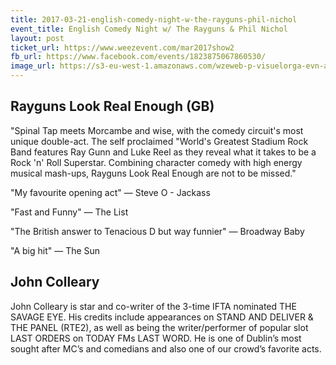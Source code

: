 ```yaml
---
title: 2017-03-21-english-comedy-night-w-the-rayguns-phil-nichol
event_title: English Comedy Night w/ The Rayguns & Phil Nichol
layout: post
ticket_url: https://www.weezevent.com/mar2017show2
fb_url: https://www.facebook.com/events/1823875067860530/
image_url: https://s3-eu-west-1.amazonaws.com/wzeweb-p-visuelorga-evn-affiche-thumb/affiche_220961.thumb53700.1483285145.jpg
---
```


## Rayguns Look Real Enough (GB)

"Spinal Tap meets Morcambe and wise, with the comedy circuit's most unique double-act. The self proclaimed "World's Greatest Stadium Rock Band features Ray Gunn and Luke Reel as they reveal what it takes to be a Rock 'n' Roll Superstar. Combining character comedy with high energy musical mash-ups, Rayguns Look Real Enough are not to be missed."

"My favourite opening act" &mdash; Steve O - Jackass

"Fast and Funny" &mdash; The List

"The British answer to Tenacious D but way funnier" &mdash; Broadway Baby

"A big hit" &mdash; The Sun

## John Colleary

John Colleary is star and co-writer of the 3-time IFTA nominated THE SAVAGE EYE. His credits include appearances on STAND AND DELIVER & THE PANEL (RTE2), as well as being the writer/performer of popular slot LAST ORDERS on TODAY FMs LAST WORD. He is one of Dublin’s most sought after MC’s and comedians and also one of our crowd’s favorite acts.